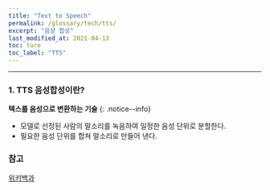 ```yaml
---
title: "Text to Speech"
permalink: /glossary/tech/tts/
excerpt: "음성 합성"
last_modified_at: 2021-04-13
toc: ture
toc_label: "TTS"
---
```


---

### 1. TTS 음성합성이란?

**텍스를 음성으로 변환하는 기술**
{: .notice--info}

- 모델로 선정된 사람의 말소리를 녹음하여 일정한 음성 단위로 분할한다.
- 필요한 음성 단위를 합쳐 말소리로 만들어 낸다.


### 참고

[위키백과](https://ko.wikipedia.org/wiki/%EC%9D%8C%EC%84%B1_%ED%95%A9%EC%84%B1)
